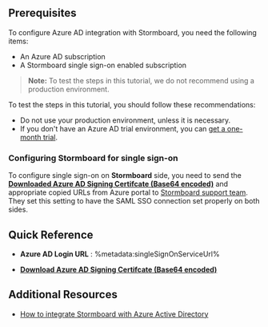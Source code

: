 ## Prerequisites

To configure Azure AD integration with Stormboard, you need the following items:

- An Azure AD subscription
- A Stormboard single sign-on enabled subscription

> **Note:**
> To test the steps in this tutorial, we do not recommend using a production environment.

To test the steps in this tutorial, you should follow these recommendations:

- Do not use your production environment, unless it is necessary.
- If you don't have an Azure AD trial environment, you can [get a one-month trial](https://azure.microsoft.com/pricing/free-trial/).

### Configuring Stormboard for single sign-on

To configure single sign-on on **Stormboard** side, you need to send the **[Downloaded Azure AD Signing Certifcate (Base64 encoded)](%metadata:certificateDownloadBase64Url%)** and appropriate copied URLs from Azure portal to [Stormboard support team](mailto:support@stormboard.com). They set this setting to have the SAML SSO connection set properly on both sides.

## Quick Reference

* **Azure AD Login URL** : %metadata:singleSignOnServiceUrl%

* **[Download Azure AD Signing Certifcate (Base64 encoded)](%metadata:certificateDownloadBase64Url%)**

## Additional Resources

* [How to integrate Stormboard with Azure Active Directory](https://docs.microsoft.com/azure/active-directory/saas-apps/stormboard-tutorial)
